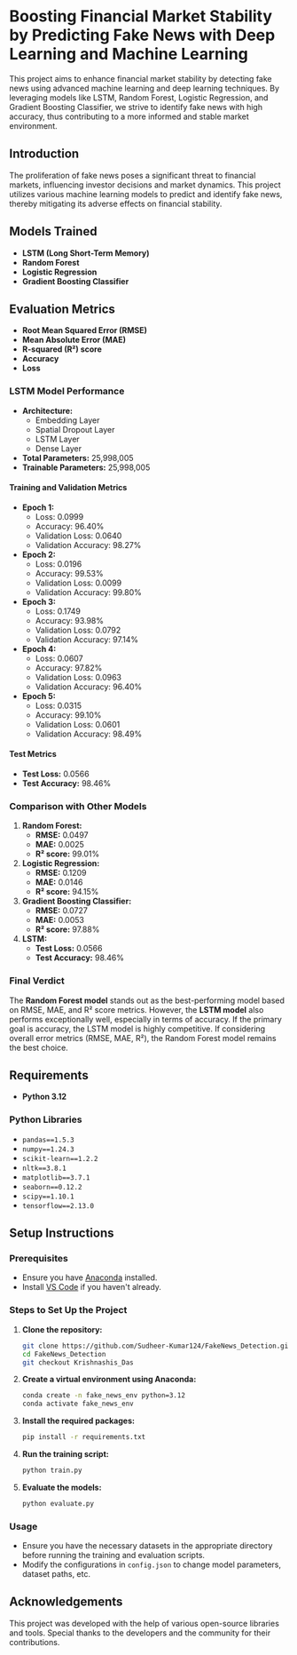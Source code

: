 # Boosting Financial Market Stability by Predicting Fake News with Deep Learning and Machine Learning

This project aims to enhance financial market stability by detecting fake news using advanced machine learning and deep learning techniques. By leveraging models like LSTM, Random Forest, Logistic Regression, and Gradient Boosting Classifier, we strive to identify fake news with high accuracy, thus contributing to a more informed and stable market environment.

## Introduction

The proliferation of fake news poses a significant threat to financial markets, influencing investor decisions and market dynamics. This project utilizes various machine learning models to predict and identify fake news, thereby mitigating its adverse effects on financial stability.

## Models Trained
- **LSTM (Long Short-Term Memory)**
- **Random Forest**
- **Logistic Regression**
- **Gradient Boosting Classifier**

## Evaluation Metrics
- **Root Mean Squared Error (RMSE)**
- **Mean Absolute Error (MAE)**
- **R-squared (R²) score**
- **Accuracy**
- **Loss**

### LSTM Model Performance
- **Architecture:**
  - Embedding Layer
  - Spatial Dropout Layer
  - LSTM Layer
  - Dense Layer
- **Total Parameters:** 25,998,005
- **Trainable Parameters:** 25,998,005

#### Training and Validation Metrics
- **Epoch 1:**
  - Loss: 0.0999
  - Accuracy: 96.40%
  - Validation Loss: 0.0640
  - Validation Accuracy: 98.27%
- **Epoch 2:**
  - Loss: 0.0196
  - Accuracy: 99.53%
  - Validation Loss: 0.0099
  - Validation Accuracy: 99.80%
- **Epoch 3:**
  - Loss: 0.1749
  - Accuracy: 93.98%
  - Validation Loss: 0.0792
  - Validation Accuracy: 97.14%
- **Epoch 4:**
  - Loss: 0.0607
  - Accuracy: 97.82%
  - Validation Loss: 0.0963
  - Validation Accuracy: 96.40%
- **Epoch 5:**
  - Loss: 0.0315
  - Accuracy: 99.10%
  - Validation Loss: 0.0601
  - Validation Accuracy: 98.49%

#### Test Metrics
- **Test Loss:** 0.0566
- **Test Accuracy:** 98.46%

### Comparison with Other Models
1. **Random Forest:**
   - **RMSE:** 0.0497
   - **MAE:** 0.0025
   - **R² score:** 99.01%
2. **Logistic Regression:**
   - **RMSE:** 0.1209
   - **MAE:** 0.0146
   - **R² score:** 94.15%
3. **Gradient Boosting Classifier:**
   - **RMSE:** 0.0727
   - **MAE:** 0.0053
   - **R² score:** 97.88%
4. **LSTM:**
   - **Test Loss:** 0.0566
   - **Test Accuracy:** 98.46%

### Final Verdict
The **Random Forest model** stands out as the best-performing model based on RMSE, MAE, and R² score metrics. However, the **LSTM model** also performs exceptionally well, especially in terms of accuracy. If the primary goal is accuracy, the LSTM model is highly competitive. If considering overall error metrics (RMSE, MAE, R²), the Random Forest model remains the best choice.

## Requirements
- **Python 3.12**

### Python Libraries
- `pandas==1.5.3`
- `numpy==1.24.3`
- `scikit-learn==1.2.2`
- `nltk==3.8.1`
- `matplotlib==3.7.1`
- `seaborn==0.12.2`
- `scipy==1.10.1`
- `tensorflow==2.13.0`

## Setup Instructions

### Prerequisites
- Ensure you have [Anaconda](https://www.anaconda.com/products/distribution) installed.
- Install [VS Code](https://code.visualstudio.com/) if you haven't already.

### Steps to Set Up the Project

1. **Clone the repository:**
   ```sh
   git clone https://github.com/Sudheer-Kumar124/FakeNews_Detection.git
   cd FakeNews_Detection
   git checkout Krishnashis_Das
   ```

2. **Create a virtual environment using Anaconda:**
   ```sh
   conda create -n fake_news_env python=3.12
   conda activate fake_news_env
   ```

3. **Install the required packages:**
   ```sh
   pip install -r requirements.txt
   ```

4. **Run the training script:**
   ```sh
   python train.py
   ```

5. **Evaluate the models:**
   ```sh
   python evaluate.py
   ```

### Usage
- Ensure you have the necessary datasets in the appropriate directory before running the training and evaluation scripts.
- Modify the configurations in `config.json` to change model parameters, dataset paths, etc.

## Acknowledgements
This project was developed with the help of various open-source libraries and tools. Special thanks to the developers and the community for their contributions.

